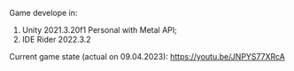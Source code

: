 Game develope in:
1) Unity 2021.3.20f1 Personal with Metal API;
2) IDE Rider 2022.3.2

Current game state (actual on 09.04.2023):
https://youtu.be/JNPYS77XRcA

